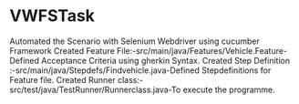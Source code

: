 # VWFSTask
Automated the Scenario with Selenium Webdriver using cucumber Framework
Created Feature File:-src/main/java/Features/Vehicle.Feature-Defined Acceptance Criteria using gherkin Syntax.
Created Step Definition :-src/main/java/Stepdefs/Findvehicle.java-Defined Stepdefinitions for Feature file.
Created Runner class:-src/test/java/TestRunner/Runnerclass.java-To execute the programme.
